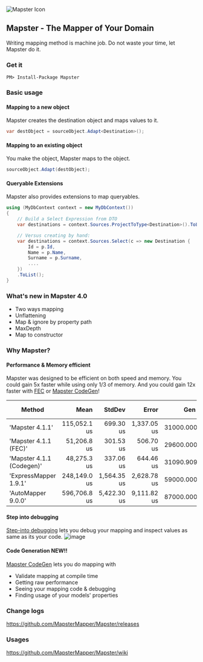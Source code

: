 ![Mapster Icon](https://cloud.githubusercontent.com/assets/5763993/26522718/d16f3e42-4330-11e7-9b78-f8c7402624e7.png)

## Mapster - The Mapper of Your Domain
Writing mapping method is machine job. Do not waste your time, let Mapster do it.

### Get it
```
PM> Install-Package Mapster
```

### Basic usage
#### Mapping to a new object
Mapster creates the destination object and maps values to it.

```csharp
var destObject = sourceObject.Adapt<Destination>();
```

#### Mapping to an existing object
You make the object, Mapster maps to the object.

```csharp
sourceObject.Adapt(destObject);
```

#### Queryable Extensions
Mapster also provides extensions to map queryables.

```csharp
using (MyDbContext context = new MyDbContext())
{
    // Build a Select Expression from DTO
    var destinations = context.Sources.ProjectToType<Destination>().ToList();

    // Versus creating by hand:
    var destinations = context.Sources.Select(c => new Destination {
        Id = p.Id,
        Name = p.Name,
        Surname = p.Surname,
        ....
    })
    .ToList();
}
```

### What's new in Mapster 4.0
- Two ways mapping
- Unflattening
- Map & ignore by property path
- MaxDepth
- Map to constructor

### Why Mapster?
#### Performance & Memory efficient
Mapster was designed to be efficient on both speed and memory. You could gain 5x faster while using only 1/3 of memory.
And you could gain 12x faster with [FEC](https://github.com/MapsterMapper/Mapster/wiki/FastExpressionCompiler) or [Mapster CodeGen](https://github.com/MapsterMapper/Mapster/wiki/CodeGen)!

|                    Method |           Mean |       StdDev |        Error |       Gen 0 | Gen 1 | Gen 2 |  Allocated |
|-------------------------- |---------------:|-------------:|-------------:|------------:|------:|------:|-----------:|
|           'Mapster 4.1.1' | 115,052.1 us |   699.30 us | 1,337.05 us | 31000.0000 |     - |     - | 124.36 MB |
|     'Mapster 4.1.1 (FEC)' |  51,206.8 us |   301.53 us |   506.70 us | 29600.0000 |     - |     - | 118.26 MB |
| 'Mapster 4.1.1 (Codegen)' |  48,275.3 us |   337.06 us |   644.46 us | 31090.9091 |     - |     - | 124.36 MB |
|     'ExpressMapper 1.9.1' | 248,149.0 us | 1,564.35 us | 2,628.78 us | 59000.0000 |     - |     - | 236.51 MB |
|        'AutoMapper 9.0.0' | 596,706.8 us | 5,422.30 us | 9,111.82 us | 87000.0000 |     - |     - | 350.95 MB |


#### Step into debugging

[Step-into debugging](https://github.com/MapsterMapper/Mapster/wiki/Debugging) lets you debug your mapping and inspect values as same as its your code.
![image](https://cloud.githubusercontent.com/assets/5763993/26521773/180427b6-431b-11e7-9188-10c01fa5ba5c.png)

#### Code Generation NEW!!
[Mapster CodeGen](https://github.com/MapsterMapper/Mapster/wiki/CodeGen) lets you do mapping with
- Validate mapping at compile time
- Getting raw performance
- Seeing your mapping code & debugging
- Finding usage of your models' properties

### Change logs
https://github.com/MapsterMapper/Mapster/releases

### Usages
https://github.com/MapsterMapper/Mapster/wiki

